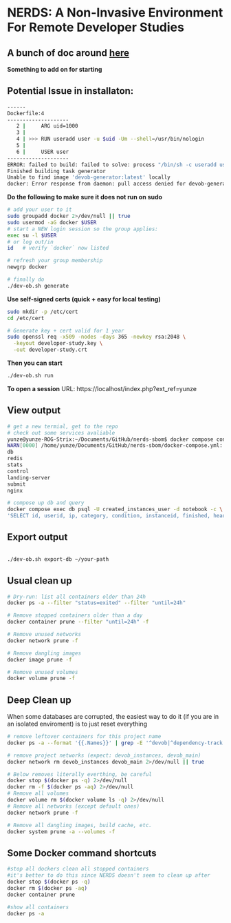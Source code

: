 # NERDS: A Non-Invasive Environment For Remote Developer Studies

**A bunch of doc around [here](doc/tech.md)**
-----

**Something to add on for starting**
## Potential Issue in installaton:

```bash
------
Dockerfile:4
--------------------
   2 |     ARG uid=1000
   3 |     
   4 | >>> RUN useradd user -u $uid -Um --shell=/usr/bin/nologin
   5 |     
   6 |     USER user
--------------------
ERROR: failed to build: failed to solve: process "/bin/sh -c useradd user -u $uid -Um --shell=/usr/bin/nologin" did not complete successfully: exit code: 4
Finished building task generator
Unable to find image 'devob-generator:latest' locally
docker: Error response from daemon: pull access denied for devob-generator, repository does not exist or may require 'docker login': denied: requested access to the resource is denied

```

**Do the following to make sure it does not run on sudo** 
```bash
# add your user to it
sudo groupadd docker 2>/dev/null || true
sudo usermod -aG docker $USER
# start a NEW login session so the group applies:
exec su -l $USER
# or log out/in
id   # verify `docker` now listed

# refresh your group membership
newgrp docker

# finally do 
./dev-ob.sh generate

```


**Use self-signed certs (quick + easy for local testing)**

```bash
sudo mkdir -p /etc/cert
cd /etc/cert

# Generate key + cert valid for 1 year
sudo openssl req -x509 -nodes -days 365 -newkey rsa:2048 \
  -keyout developer-study.key \
  -out developer-study.crt

```

**Then you can start**

```bash
./dev-ob.sh run
```

**To open a session**
URL: https://localhost/index.php?ext_ref=yunze


## View output

```bash
# get a new termial, get to the repo 
# check out some services avaliable
yunze@yunze-ROG-Strix:~/Documents/GitHub/nerds-sbom$ docker compose config --services
WARN[0000] /home/yunze/Documents/GitHub/nerds-sbom/docker-compose.yml: the attribute `version` is obsolete, it will be ignored, please remove it to avoid potential confusion 
db
redis
stats
control
landing-server
submit
nginx

# compose up db and query
docker compose exec db psql -U created_instances_user -d notebook -c \
'SELECT id, userid, ip, category, condition, instanceid, finished, heartbeat, "instanceTerminated" FROM "createdInstances" ORDER BY id DESC LIMIT 20;'

```

## Export output
```bash

./dev-ob.sh export-db ~/your-path

```

## Usual clean up
```bash
# Dry-run: list all containers older than 24h
docker ps -a --filter "status=exited" --filter "until=24h"

# Remove stopped containers older than a day
docker container prune --filter "until=24h" -f

# Remove unused networks
docker network prune -f

# Remove dangling images
docker image prune -f

# Remove unused volumes
docker volume prune -f
```

## Deep Clean up
When some databases are corrupted, the easiest way to do it (if you are in an isolated enviroment) is to just reset everything
```bash
# remove leftover containers for this project name
docker ps -a --format '{{.Names}}' | grep -E '^devob|^dependency-track|_instance$' | xargs -r docker rm -f

# remove project networks (expect: devob_instances, devob_main)
docker network rm devob_instances devob_main 2>/dev/null || true

# Below removes literally everthing, be careful
docker stop $(docker ps -q) 2>/dev/null
docker rm -f $(docker ps -aq) 2>/dev/null
# Remove all volumes
docker volume rm $(docker volume ls -q) 2>/dev/null
# Remove all networks (except default ones)
docker network prune -f

# Remove all dangling images, build cache, etc.
docker system prune -a --volumes -f
```

## Some Docker command shortcuts 

```bash
#stop all dockers clean all stopped containers
#it's better to do this since NERDS doesn't seem to clean up after
docker stop $(docker ps -q)
docker rm $(docker ps -aq)
docker container prune

#show all containers 
docker ps -a
```



